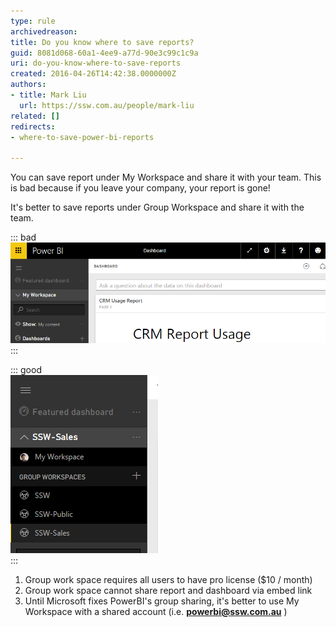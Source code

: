 ```yaml
---
type: rule
archivedreason: 
title: Do you know where to save reports?
guid: 8081d068-60a1-4ee9-a77d-90e3c99c1c9a
uri: do-you-know-where-to-save-reports
created: 2016-04-26T14:42:38.0000000Z
authors:
- title: Mark Liu
  url: https://ssw.com.au/people/mark-liu
related: []
redirects:
- where-to-save-power-bi-reports

---
```


You can save report under My Workspace and share it with your team. This is bad because if you leave your company, your report is gone!



It's better to save reports under Group Workspace and share it with the team.

<!--endintro-->

::: bad  
![Figure: Bad example - saving report under My Workspace](powerbi-bad.png)  
:::  

::: good  
![Figure: Good example - saving report under Group Workspace](powerbi-good.png)  
:::  

1. Group work space requires all users to have pro license ($10 / month)
2. Group work space cannot share report and dashboard via embed link
3. Until  Microsoft fixes PowerBI's group sharing, it's better to use My Workspace with a shared account (i.e.  **powerbi@ssw.com.au** )
